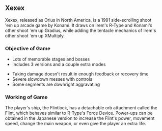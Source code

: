 ## Xexex
Xexex, released as Orius in North America, is a 1991 side-scrolling shoot 'em up arcade game by Konami. 
It draws on Irem's R-Type and Konami's other shoot 'em up Gradius, while adding the tentacle mechanics of Irem's other shoot 'em up XMultiply.

### Objective of Game
+ Lots of memorable stages and bosses
+ Includes 3 versions and a couple extra modes
- Taking damage doesn't result in enough feedback or recovery time
- Severe slowdown messes with controls
- Some segments are downright aggravating

### Working of Game
The player's ship, the Flintlock, has a detachable orb attachment called the Flint, which behaves similar to R-Type's Force Device. 
Power-ups can be obtained in the Japanese version to increase the Flint's power, movement speed, change the main weapon, or even give the player an extra life.
